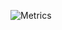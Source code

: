 ![Metrics](https://metrics.lecoq.io/r0zar?template=classic&base.header=0&base.activity=0&base.community=0&base.repositories=0&base.metadata=0&isocalendar=1&habits=1&isocalendar.duration=half-year&habits.from=200&habits.days=14&habits.facts=true&habits.charts=false&config.timezone=America%2FChicago)
